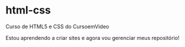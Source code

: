 # html-css
 Curso de HTML5 e CSS do CursoemVideo
 
 Estou aprendendo a criar sites e agora vou gerenciar meus repositório!
